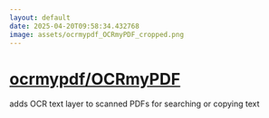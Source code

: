 ```yaml
---
layout: default
date: 2025-04-20T09:58:34.432768
image: assets/ocrmypdf_OCRmyPDF_cropped.png
---
```


# [ocrmypdf/OCRmyPDF](https://github.com/ocrmypdf/OCRmyPDF)

adds OCR text layer to scanned PDFs for searching or copying text
